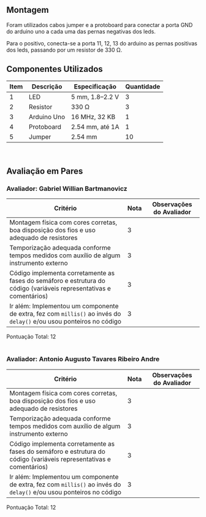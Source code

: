 ## Montagem
Foram utilizados cabos jumper e a protoboard para conectar a porta GND do arduino uno a cada uma das pernas negativas dos leds. 

Para o positivo, conecta-se a porta 11, 12, 13 do arduino as pernas positivas dos leds, passando por um resistor de 330 Ω. 

## Componentes Utilizados

| Item | Descrição   | Especificação   | Quantidade |
|------|-------------|-----------------|------------|
| 1    | LED         | 5 mm, 1.8–2.2 V | 3          |
| 2    | Resistor    | 330 Ω           | 3          |
| 3    | Arduino Uno | 16 MHz, 32 KB   | 1          |
| 4    | Protoboard  | 2.54 mm, até 1A | 1          |
| 5    | Jumper      | 2.54 mm         | 10         |
</br>

## Avaliação em Pares
### Avaliador: Gabriel Willian Bartmanovicz

| Critério | Nota | Observações do Avaliador |
|----------|------|--------------------------|
| Montagem física com cores corretas, boa disposição dos fios e uso adequado de resistores | 3 | |
| Temporização adequada conforme tempos medidos com auxílio de algum instrumento externo | 3 | |
| Código implementa corretamente as fases do semáforo e estrutura do código (variáveis representativas e comentários) | 3 | |
| Ir além: Implementou um componente de extra, fez com `millis()` ao invés do `delay()` e/ou usou ponteiros no código | 3 | |

Pontuação Total: 12
</br></br>

### Avaliador: Antonio Augusto Tavares Ribeiro Andre

| Critério | Nota | Observações do Avaliador |
|----------|------|--------------------------|
| Montagem física com cores corretas, boa disposição dos fios e uso adequado de resistores | 3 | |
| Temporização adequada conforme tempos medidos com auxílio de algum instrumento externo | 3 | |
| Código implementa corretamente as fases do semáforo e estrutura do código (variáveis representativas e comentários) | 3 | |
| Ir além: Implementou um componente de extra, fez com `millis()` ao invés do `delay()` e/ou usou ponteiros no código | 3 | |

Pontuação Total: 12